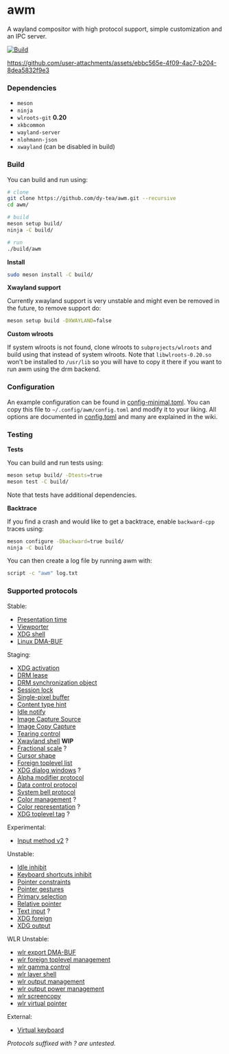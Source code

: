 # awm

A wayland compositor with high protocol support, simple customization and an IPC server.

[![Build](https://github.com/dy-tea/awm/actions/workflows/build.yml/badge.svg)](https://github.com/dy-tea/awm/actions/workflows/build.yml)

https://github.com/user-attachments/assets/ebbc565e-4f09-4ac7-b204-8dea5832f9e3

### Dependencies

- `meson`
- `ninja`
- `wlroots-git` **0.20**
- `xkbcommon`
- `wayland-server`
- `nlohmann-json`
- `xwayland` (can be disabled in build)

### Build

You can build and run using:

```sh
# clone
git clone https://github.com/dy-tea/awm.git --recursive
cd awm/

# build
meson setup build/
ninja -C build/

# run
./build/awm
```

**Install**

```sh
sudo meson install -C build/
```

**Xwayland support**

Currently xwayland support is very unstable and might even be removed in the future, to remove support do:

```sh
meson setup build -DXWAYLAND=false
```

**Custom wlroots**

If system wlroots is not found, clone wlroots to `subprojects/wlroots` and build using that instead of system wlroots. Note that `libwlroots-0.20.so` won't be installed to `/usr/lib` so you will have to copy it there if you want to run awm using the drm backend.

### Configuration

An example configuration can be found in [config-minimal.toml](config-minimal.toml).
You can copy this file to `~/.config/awm/config.toml` and modify it to your liking.
All options are documented in [config.toml](config.toml) and many are explained in the wiki.

### Testing

**Tests**

You can build and run tests using:

```sh
meson setup build/ -Dtests=true
meson test -C build/
```

Note that tests have additional dependencies.

**Backtrace**

If you find a crash and would like to get a backtrace, enable `backward-cpp` traces using:

```sh
meson configure -Dbackward=true build/
ninja -C build/
```

You can then create a log file by running awm with:

```sh
script -c "awm" log.txt
```

### Supported protocols

Stable:
- [Presentation time](https://wayland.app/protocols/presentation-time)
- [Viewporter](https://wayland.app/protocols/viewporter)
- [XDG shell](https://wayland.app/protocols/xdg-shell)
- [Linux DMA-BUF](https://wayland.app/protocols/linux-dmabuf-v1)

Staging:
- [XDG activation](https://wayland.app/protocols/xdg-activation-v1)
- [DRM lease](https://wayland.app/protocols/drm-lease-v1)
- [DRM synchronization object](https://wayland.app/protocols/linux-drm-syncobj-v1)
- [Session lock](https://wayland.app/protocols/ext-session-lock-v1)
- [Single-pixel buffer](https://wayland.app/protocols/single-pixel-buffer-v1)
- [Content type hint](https://wayland.app/protocols/content-type-v1)
- [Idle notify](https://wayland.app/protocols/ext-idle-notify-v1)
- [Image Capture Source](https://wayland.app/protocols/ext-image-capture-source-v1)
- [Image Copy Capture](https://wayland.app/protocols/ext-image-copy-capture-v1)
- [Tearing control](https://wayland.app/protocols/tearing-control-v1)
- [Xwayland shell](https://wayland.app/protocols/xwayland-shell-v1) **WIP**
- [Fractional scale](https://wayland.app/protocols/fractional-scale-v1) ?
- [Cursor shape](https://wayland.app/protocols/cursor-shape-v1)
- [Foreign toplevel list](https://wayland.app/protocols/ext-foreign-toplevel-list-v1)
- [XDG dialog windows](https://wayland.app/protocols/xdg-dialog-v1) ?
- [Alpha modifier protocol](https://wayland.app/protocols/alpha-modifier-v1)
- [Data control protocol](https://wayland.app/protocols/ext-data-control-v1)
- [System bell protocol](https://wayland.app/protocols/xdg-system-bell-v1)
- [Color management](https://wayland.app/protocols/color-management-v1) ?
- [Color representation](https://wayland.app/protocols/color-representation-v1) ?
- [XDG toplevel tag](https://wayland.app/protocols/xdg-toplevel-tag-v1) ?

Experimental:
- [Input method v2](https://wayland.app/protocols/xx-input-method-v2) ?

Unstable:
- [Idle inhibit](https://wayland.app/protocols/idle-inhibit-unstable-v1)
- [Keyboard shortcuts inhibit](https://wayland.app/protocols/keyboard-shortcuts-inhibit-unstable-v1)
- [Pointer constraints](https://wayland.app/protocols/pointer-constraints-unstable-v1)
- [Pointer gestures](https://wayland.app/protocols/pointer-gestures-unstable-v1)
- [Primary selection](https://wayland.app/protocols/primary-selection-unstable-v1)
- [Relative pointer](https://wayland.app/protocols/relative-pointer-unstable-v1)
- [Text input](https://wayland.app/protocols/text-input-unstable-v3) ?
- [XDG foreign](https://wayland.app/protocols/xdg-foreign-unstable-v2)
- [XDG output](https://wayland.app/protocols/xdg-output-unstable-v1)

WLR Unstable:
- [wlr export DMA-BUF](https://wayland.app/protocols/wlr-export-dmabuf-unstable-v1)
- [wlr foreign toplevel management](https://wayland.app/protocols/wlr-foreign-toplevel-management-unstable-v1)
- [wlr gamma control](https://wayland.app/protocols/wlr-gamma-control-unstable-v1)
- [wlr layer shell](https://wayland.app/protocols/wlr-layer-shell-unstable-v1)
- [wlr output management](https://wayland.app/protocols/wlr-output-management-unstable-v1)
- [wlr output power management](https://wayland.app/protocols/wlr-output-power-management-unstable-v1)
- [wlr screencopy](https://wayland.app/protocols/wlr-screencopy-unstable-v1)
- [wlr virtual pointer](https://wayland.app/protocols/wlr-virtual-pointer-unstable-v1)

External:
- [Virtual keyboard](https://wayland.app/protocols/virtual-keyboard-unstable-v1)

_Protocols suffixed with ? are untested._
